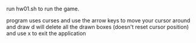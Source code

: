run hw01.sh to run the game.

program uses curses and use the arrow keys to move your cursor around and draw
d will delete all the drawn boxes (doesn't reset cursor position)
and use x to exit the application
